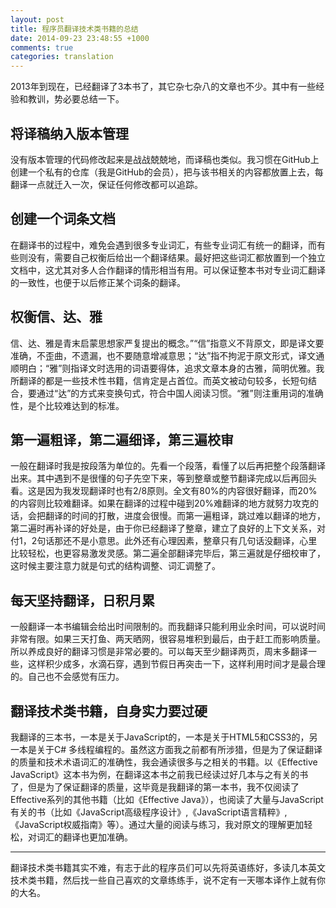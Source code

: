 ```yaml
---
layout: post
title: 程序员翻译技术类书籍的总结
date: 2014-09-23 23:48:55 +1000
comments: true
categories: translation
---
```


2013年到现在，已经翻译了3本书了，其它杂七杂八的文章也不少。其中有一些经验和教训，势必要总结一下。

<!-- more -->


## 将译稿纳入版本管理

没有版本管理的代码修改起来是战战兢兢地，而译稿也类似。我习惯在GitHub上创建一个私有的仓库（我是GitHub的会员），把与该书相关的内容都放置上去，每翻译一点就迁入一次，保证任何修改都可以追踪。

## 创建一个词条文档

在翻译书的过程中，难免会遇到很多专业词汇，有些专业词汇有统一的翻译，而有些则没有，需要自己权衡后给出一个翻译结果。最好把这些词汇都放置到一个独立文档中，这尤其对多人合作翻译的情形相当有用。可以保证整本书对专业词汇翻译的一致性，也便于以后修正某个词条的翻译。

## 权衡信、达、雅

信、达、雅是青末启蒙思想家严复提出的概念。”“信”指意义不背原文，即是译文要准确，不歪曲，不遗漏，也不要随意增减意思；“达”指不拘泥于原文形式，译文通顺明白；“雅”则指译文时选用的词语要得体，追求文章本身的古雅，简明优雅。我所翻译的都是一些技术性书籍，信肯定是占首位。而英文被动句较多，长短句结合，要通过“达”的方式来变换句式，符合中国人阅读习惯。“雅”则注重用词的准确性，是个比较难达到的标准。


## 第一遍粗译，第二遍细译，第三遍校审


一般在翻译时我是按段落为单位的。先看一个段落，看懂了以后再把整个段落翻译出来。其中遇到不是很懂的句子先空下来，等到整章或整节翻译完成以后再回头看。这是因为我发现翻译时也有2/8原则。全文有80%的内容很好翻译，而20%的内容则比较难翻译。如果在翻译的过程中碰到20%难翻译的地方就努力攻克的话，会把翻译的时间的打散，进度会很慢。而第一遍粗译，跳过难以翻译的地方，第二遍时再补译的好处是，由于你已经翻译了整章，建立了良好的上下文关系，对付1，2句话那还不是小意思。此外还有心理因素，整章只有几句话没翻译，心里比较轻松，也更容易激发灵感。第二遍全部翻译完毕后，第三遍就是仔细校审了，这时候主要注意力就是句式的结构调整、词汇调整了。


## 每天坚持翻译，日积月累


一般翻译一本书编辑会给出时间限制的。而我翻译只能利用业余时间，可以说时间非常有限。如果三天打鱼、两天晒网，很容易堆积到最后，由于赶工而影响质量。所以养成良好的翻译习惯是非常必要的。可以每天至少翻译两页，周末多翻译一些，这样积少成多，水滴石穿，遇到节假日再突击一下，这样利用时间才是最合理的。自己也不会感觉有压力。


## 翻译技术类书籍，自身实力要过硬


我翻译的三本书，一本是关于JavaScript的，一本是关于HTML5和CSS3的，另一本是关于C# 多线程编程的。虽然这方面我之前都有所涉猎，但是为了保证翻译的质量和技术术语词汇的准确性，我会通读很多与之相关的书籍。以《Effective JavaScript》这本书为例，在翻译这本书之前我已经读过好几本与之有关的书了，但是为了保证翻译的质量，这毕竟是我翻译的第一本书，我不仅阅读了Effective系列的其他书籍（比如《Effective Java》），也阅读了大量与JavaScript有关的书（比如《JavaScript高级程序设计》,《JavaScript语言精粹》,《JavaScript权威指南》等）。通过大量的阅读与练习，我对原文的理解更加轻松，对词汇的翻译也更加准确。


-------------

翻译技术类书籍其实不难，有志于此的程序员们可以先将英语练好，多读几本英文技术类书籍，然后找一些自己喜欢的文章练练手，说不定有一天哪本译作上就有你的大名。


